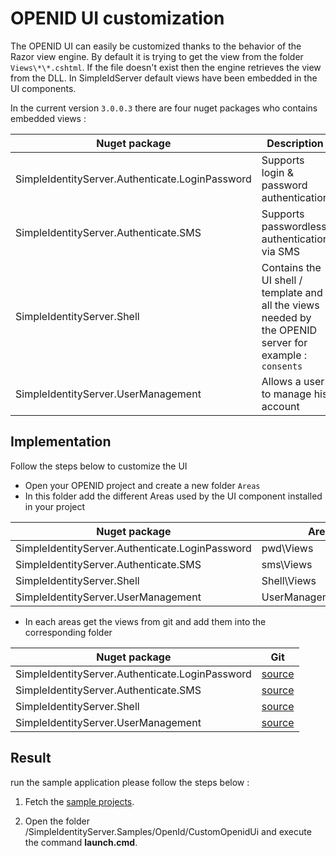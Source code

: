 # OPENID UI customization

The OPENID UI can easily be customized thanks to the behavior of the Razor view engine. By default it is trying to get the view from the folder `Views\*\*.cshtml`.
If the file doesn't exist then the engine retrieves the view from the DLL. In SimpleIdServer default views have been embedded in the UI components.

In the current version `3.0.0.3` there are four nuget packages who contains embedded views :

| Nuget package                                   | Description                                                                                             |
| ----------------------------------------------- | ------------------------------------------------------------------------------------------------------- |
| SimpleIdentityServer.Authenticate.LoginPassword | Supports login & password authentication                                                                |
| SimpleIdentityServer.Authenticate.SMS           | Supports passwordless authentication via SMS                                                            |
| SimpleIdentityServer.Shell                      | Contains the UI shell / template and all the views needed by the OPENID server for example : `consents` |
| SimpleIdentityServer.UserManagement             | Allows a user to manage his account                                                                     |

## Implementation

Follow the steps below to customize the UI

* Open your OPENID project and create a new folder `Areas`
* In this folder add the different Areas used by the UI component installed in your project

| Nuget package                                   | Area                 |
| ----------------------------------------------- | -------------------- |
| SimpleIdentityServer.Authenticate.LoginPassword | pwd\Views            |
| SimpleIdentityServer.Authenticate.SMS           | sms\Views            |
| SimpleIdentityServer.Shell                      | Shell\Views          |
| SimpleIdentityServer.UserManagement             | UserManagement\Views |

* In each areas get the views from git and add them into the corresponding folder

| Nuget package                                   | Git                                                                                                                                                                                |
| ----------------------------------------------- | ---------------------------------------------------------------------------------------------------------------------------------------------------------------------------------- |
| SimpleIdentityServer.Authenticate.LoginPassword | [source](https://github.com/thabart/SimpleIdentityServer/tree/master/SimpleIdentityServer/src/Apis/SimpleIdServer/SimpleIdentityServer.Authenticate.LoginPassword/Areas/pwd/Views) |
| SimpleIdentityServer.Authenticate.SMS           | [source](https://github.com/thabart/SimpleIdentityServer/tree/master/SimpleIdentityServer/src/Apis/SimpleIdServer/SimpleIdentityServer.Authenticate.SMS/Areas/sms/Views)           |
| SimpleIdentityServer.Shell                      | [source](https://github.com/thabart/SimpleIdentityServer/tree/master/SimpleIdentityServer/src/Apis/SimpleIdServer/SimpleIdentityServer.Shell/Areas/Shell/Views)                    |
| SimpleIdentityServer.UserManagement             | [source](https://github.com/thabart/SimpleIdentityServer/tree/master/SimpleIdentityServer/src/Apis/SimpleIdServer/SimpleIdentityServer.UserManagement/Areas/UserManagement/Views)  |

## Result

run the sample application please follow the steps below :

1. Fetch the [sample projects](https://github.com/thabart/SimpleIdentityServer.Samples.git).

2. Open the folder /SimpleIdentityServer.Samples/OpenId/CustomOpenidUi and execute the command **launch.cmd**.
